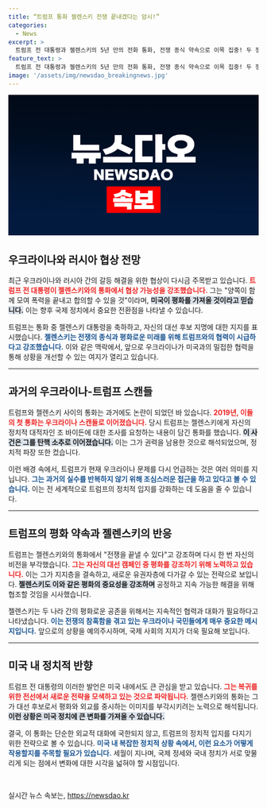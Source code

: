 ```yaml
---
title: “트럼프 통화 젤렌스키 전쟁 끝내겠다는 암시!”
categories:
  - News
excerpt: >
  트럼프 전 대통령과 젤렌스키의 5년 만의 전화 통화, 전쟁 종식 약속으로 이목 집중! 두 정상의 협상이 새로운 평화의 물꼬를 틀 수 있을지 귀추가 주목된다.
feature_text: >
  트럼프 전 대통령과 젤렌스키의 5년 만의 전화 통화, 전쟁 종식 약속으로 이목 집중! 두 정상의 협상이 새로운 평화의 물꼬를 틀 수 있을지 귀추가 주목된다.
image: '/assets/img/newsdao_breakingnews.jpg'
---
```


<p><img src="/assets/img/newsdao_breakingnews.jpg" alt="koreaapp 속보" /></p>

<h2 data-ke-size="size26">우크라이나와 러시아 협상 전망</h2>

<p data-ke-size="size16">최근 우크라이나와 러시아 간의 갈등 해결을 위한 협상이 다시금 주목받고 있습니다. <b><span style="color: #ee2323;">트럼프 전 대통령이 젤렌스키와의 통화에서 협상 가능성을 강조했습니다.</span></b> 그는 "양쪽이 함께 모여 폭력을 끝내고 합의할 수 있을 것"이라며, <b><span style="background-color: #21538527;">미국이 평화를 가져올 것이라고 믿습니다.</span></b> 이는 향후 국제 정치에서 중요한 전환점을 나타낼 수 있습니다.</p>

<p data-ke-size="size16">트럼프는 통화 중 젤렌스키 대통령을 축하하고, 자신의 대선 후보 지명에 대한 지지를 표시했습니다.  <b><span style="color: #1a5490;">젤렌스키는 전쟁의 종식과 평화로운 미래를 위해 트럼프와의 협력이 시급하다고 강조했습니다.</span></b> 이와 같은 맥락에서, 앞으로 우크라이나가 미국과의 밀접한 협력을 통해 상황을 개선할 수 있는 여지가 열리고 있습니다.</p>

<hr/>

<h2 data-ke-size="size26">과거의 우크라이나-트럼프 스캔들</h2>

<p data-ke-size="size16">트럼프와 젤렌스키 사이의 통화는 과거에도 논란이 되었던 바 있습니다. <b><span style="color: #ee2323;">2019년, 이들의 첫 통화는 우크라이나 스캔들로 이어졌습니다.</span></b> 당시 트럼프는 젤렌스키에게 자신의 정치적 대적자인 조 바이든에 대한 조사를 요청하는 내용이 담긴 통화를 했습니다. <b><span style="background-color: #21538527;">이 사건은 그를 탄핵 소추로 이어졌습니다.</span></b> 이는 그가 권력을 남용한 것으로 해석되었으며, 정치적 파장 또한 컸습니다.</p>

<p data-ke-size="size16">이런 배경 속에서, 트럼프가 현재 우크라이나 문제를 다시 언급하는 것은 여러 의미를 지닙니다. <b><span style="color: #1a5490;">그는 과거의 실수를 반복하지 않기 위해 조심스러운 접근을 하고 있다고 볼 수 있습니다.</span></b> 이는 전 세계적으로 트럼프의 정치적 입지를 강화하는 데 도움을 줄 수 있습니다.</p>

<hr/>

<h2 data-ke-size="size26">트럼프의 평화 약속과 젤렌스키의 반응</h2>

<p data-ke-size="size16">트럼프는 젤렌스키와의 통화에서 "전쟁을 끝낼 수 있다"고 강조하며 다시 한 번 자신의 비전을 부각했습니다. <b><span style="color: #ee2323;">그는 자신의 대선 캠페인 중 평화를 강조하기 위해 노력하고 있습니다.</span></b> 이는 그가 지지층을 결속하고, 새로운 유권자층에 다가갈 수 있는 전략으로 보입니다. <b><span style="background-color: #21538527;">젤렌스키도 이와 같은 평화의 중요성을 강조하며</span></b> 공정하고 지속 가능한 해결을 위해 협조할 것임을 시사했습니다.</p>

<p data-ke-size="size16">젤렌스키는 두 나라 간의 평화로운 공존을 위해서는 지속적인 협력과 대화가 필요하다고 나타냈습니다. <b><span style="color: #1a5490;">이는 전쟁의 참혹함을 겪고 있는 우크라이나 국민들에게 매우 중요한 메시지입니다.</span></b> 앞으로의 상황을 예의주시하며, 국제 사회의 지지가 더욱 필요해 보입니다.</p>

<hr/>

<h2 data-ke-size="size26">미국 내 정치적 반향</h2>

<p data-ke-size="size16">트럼프 전 대통령의 이러한 발언은 미국 내에서도 큰 관심을 받고 있습니다. <b><span style="color: #ee2323;">그는 복귀를 위한 전선에서 새로운 전략을 모색하고 있는 것으로 파악됩니다.</span></b> 젤렌스키와의 통화는 그가 대선 후보로서 평화와 외교를 중시하는 이미지를 부각시키려는 노력으로 해석됩니다. <b><span style="background-color: #21538527;">이런 상황은 미국 정치에 큰 변화를 가져올 수 있습니다.</span></b></p>

<p data-ke-size="size16">결국, 이 통화는 단순한 외교적 대화에 국한되지 않고, 트럼프의 정치적 입지를 다지기 위한 전략으로 볼 수 있습니다. <b><span style="color: #1a5490;">미국 내 복잡한 정치적 상황 속에서, 이런 요소가 어떻게 작용할지를 주목할 필요가 있습니다.</span></b> 세월이 지나며, 국제 정세와 국내 정치가 서로 맞물리게 되는 점에서 변화에 대한 시각을 넓혀야 할 시점입니다.</p>

<p data-ke-size="size16">&nbsp;</p>

<p data-ke-size="size16">&#13; </p>
실시간 뉴스 속보는, <a href="https://newsdao.kr" rel="dofollow">https://newsdao.kr</a>



